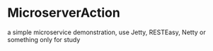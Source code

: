 # MicroserverAction
a simple microservice demonstration, use Jetty, RESTEasy, Netty or something only for study 
